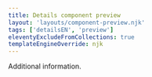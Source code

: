 ```yaml
---
title: Details component preview
layout: 'layouts/component-preview.njk'
tags: ['detailsEN', 'preview']
eleventyExcludeFromCollections: true
templateEngineOverride: njk
---
```


<gcds-details details-title="Learn more about this topic">
  <p>Additional information.</p>
</gcds-details>
